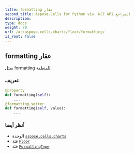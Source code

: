 ```yaml
---
title: formatting عقار
second_title: Aspose.Cells for Python via .NET API المراجع
description:
type: docs
weight: 70
url: /ar/aspose.cells.charts/floor/formatting/
is_root: false
---
```

##  formatting عقار

يمثل formatting للمنطقة.
###  تعريف:
```python
@property
def formatting(self):
    ...
@formatting.setter
def formatting(self, value):
    ...
```

###  أنظر أيضا
* الوحدة [`aspose.cells.charts`](../../)
* فئة [`Floor`](/cells/python-net/ar/aspose.cells.charts/floor)
* فئة [`FormattingType`](/cells/python-net/ar/aspose.cells.charts/formattingtype)
